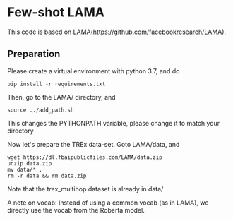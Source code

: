 # Few-shot LAMA

This code is based on LAMA(https://github.com/facebookresearch/LAMA).

## Preparation

Please create a virtual environment with python 3.7, and do 
```
pip install -r requirements.txt
```

Then, go to the LAMA/ directory, and
```
source ../add_path.sh
```
This changes the PYTHONPATH variable, please change it to match your directory

Now let's prepare the TREx data-set. Goto LAMA/data, and 
```
wget https://dl.fbaipublicfiles.com/LAMA/data.zip
unzip data.zip
mv data/* .
rm -r data && rm data.zip
```
Note that the trex_multihop dataset is already in data/

A note on vocab: Instead of using a common vocab (as in LAMA), we directly use the vocab from the Roberta model.

